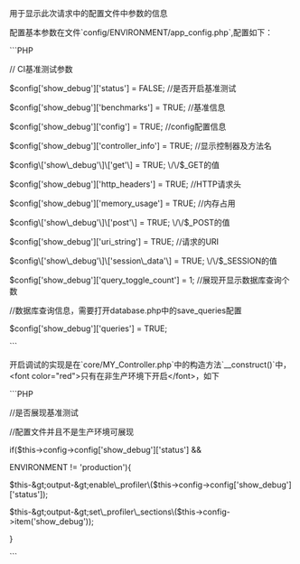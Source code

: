 用于显示此次请求中的配置文件中参数的信息



配置基本参数在文件\`config\/ENVIRONMENT\/app\_config.php\`,配置如下：



\`\`\`PHP



\/\/ CI基准测试参数

$config\['show\_debug'\]\['status'\] = FALSE; \/\/是否开启基准测试

$config\['show\_debug'\]\['benchmarks'\] = TRUE; \/\/基准信息

$config\['show\_debug'\]\['config'\] = TRUE; \/\/config配置信息

$config\['show\_debug'\]\['controller\_info'\] = TRUE; \/\/显示控制器及方法名

$config\['show\_debug'\]\['get'\] = TRUE; \/\/$\_GET的值

$config\['show\_debug'\]\['http\_headers'\] = TRUE; \/\/HTTP请求头

$config\['show\_debug'\]\['memory\_usage'\] = TRUE; \/\/内存占用

$config\['show\_debug'\]\['post'\] = TRUE; \/\/$\_POST的值

$config\['show\_debug'\]\['uri\_string'\] = TRUE; \/\/请求的URI

$config\['show\_debug'\]\['session\_data'\] = TRUE; \/\/$\_SESSION的值

$config\['show\_debug'\]\['query\_toggle\_count'\] = 1; \/\/展现开显示数据库查询个数



\/\/数据库查询信息，需要打开database.php中的save\_queries配置

$config\['show\_debug'\]\['queries'\] = TRUE;



\`\`\`



开启调试的实现是在\`core\/MY\_Controller.php\`中的构造方法\`\_\_construct\(\)\`中，&lt;font color="red"&gt;只有在非生产环境下开启&lt;\/font&gt;，如下



\`\`\`PHP

 \/\/是否展现基准测试

 \/\/配置文件并且不是生产环境可展现

 if\($this-&gt;config-&gt;config\['show\_debug'\]\['status'\] &&

 ENVIRONMENT != 'production'\){



 $this-&gt;output-&gt;enable\_profiler\($this-&gt;config-&gt;config\['show\_debug'\]\['status'\]\);

 $this-&gt;output-&gt;set\_profiler\_sections\($this-&gt;config-&gt;item\('show\_debug'\)\);

}



\`\`\`

